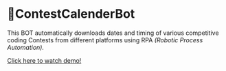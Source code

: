 # 🤖ContestCalenderBot

This BOT automatically downloads dates and timing of various competitive coding Contests from different platforms using RPA _(Robotic Process Automation)._</br>

[Click here to watch demo!](https://youtu.be/fF6opXwMpmU)
